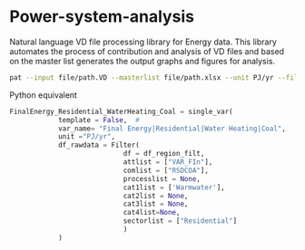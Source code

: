 # Power-system-analysis

Natural language VD file processing library for Energy data.
This library automates the process of contribution and analysis of VD files and based on the master list generates the output graphs and figures for analysis.


<!-- Calculate the input and output and also calculate the percent contribution of input to individual outputs. -->

```bash
pat --input file/path.VD --masterlist file/path.xlsx --unit PJ/yr --filters
```

Python equivalent

```python
FinalEnergy_Residential_WaterHeating_Coal = single_var(
            template = False,  # 
            var_name= "Final Energy|Residential|Water Heating|Coal",
            unit ="PJ/yr", 
            df_rawdata = Filter(
                            df = df_region_filt,
                            attlist = ["VAR_FIn"],
                            comlist = ["RSDCOA"],
                            processlist = None,
                            cat1list = ['Warmwater'],
                            cat2list = None,
                            cat3list = None,
                            cat4list=None,
                            sectorlist = ["Residential"]
                            )
            )
```
